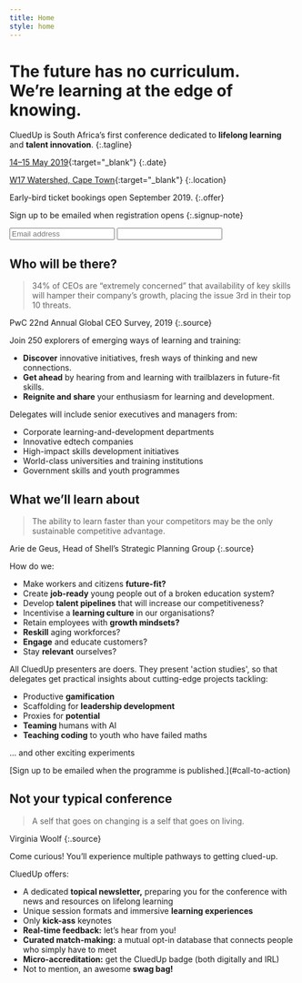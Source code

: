 ```yaml
---
title: Home
style: home
---
```


# The future has no curriculum.<br>We’re learning at the edge of knowing.

CluedUp is South Africa’s first conference dedicated to **lifelong learning** and&nbsp;**talent&nbsp;innovation**.
{:.tagline}

<section class="call-to-action" markdown="1" id="call-to-action">

<!-- For setting this link, see https://stackoverflow.com/a/19867654/1781075 -->
[14–15 May 2019](https://calendar.google.com/calendar/r/eventedit?text=CluedUp+Conference&dates=20200514/20200516&details=For+details,+link+here:+https://cluedupconference.com&location=Workshop17+Watershed,+Cape+Town){:target="_blank"}
{:.date}

[W17 Watershed, Cape Town](https://goo.gl/maps/bDDgMbAmKzbpcTZQ7){:target="_blank"}
{:.location}

Early-bird ticket bookings open September 2019. 
{:.offer}

Sign up to be emailed when registration opens
{:.signup-note}

<form data-netlify="true" name="email-signup" method="POST" action="{{ site.baseurl }}/thank-you/" netlify-honeypot="bot-field" >
    <input type="email" name="email" placeholder="Email address">
    <span class="hidden"><input name="bot-field"></span>
</form>

</section>

<section class="info" markdown="1">

## Who will be there?

> 34% of CEOs are “extremely concerned” that availability of key skills will hamper their company’s growth, placing the issue 3rd in their top 10 threats.

PwC 22nd Annual Global CEO Survey, 2019
{:.source}

Join 250 explorers of emerging ways of learning and training:

- **Discover** innovative initiatives, fresh ways of thinking and new connections.
- **Get ahead** by hearing from and learning with trailblazers in future-fit skills.
- **Reignite and share** your enthusiasm for learning and development.

Delegates will include senior executives and managers from:

- Corporate learning-and-development departments
- Innovative edtech companies
- High-impact skills development initiatives 
- World-class universities and training institutions
- Government skills and youth programmes

</section>

<section class="info" markdown="1">

## What we’ll learn about

> The ability to learn faster than your competitors may be the only sustainable competitive advantage.

Arie de Geus, Head of Shell’s Strategic Planning Group
{:.source}

How do we:

- Make workers and citizens **future-fit?**
- Create **job-ready** young people out of a broken education system?
- Develop **talent pipelines** that will increase our competitiveness?
- Incentivise a **learning culture** in our organisations?
- Retain employees with **growth mindsets?** 
- **Reskill** aging workforces? 
- **Engage** and educate customers?
- Stay **relevant** ourselves?

All CluedUp presenters are doers. They present 'action studies', so that delegates get practical insights about cutting-edge projects tackling:

- Productive **gamification** 
- Scaffolding for **leadership development**
- Proxies for **potential**
- **Teaming** humans with AI
- **Teaching coding** to youth who have failed maths

… and other exciting experiments

</section>

<section class="call-to-action" markdown="1">
[Sign up to be emailed when the programme is published.](#call-to-action)
</section>


<section class="info" markdown="1">

## Not your typical conference

> A self that goes on changing is a self that goes on living.

Virginia Woolf
{:.source}

Come curious! You’ll experience multiple pathways to getting clued-up.

CluedUp offers:

- A dedicated **topical newsletter,** preparing you for the conference with news and resources on lifelong learning
- Unique session formats and immersive **learning experiences**
- Only **kick-ass** keynotes
- **Real-time feedback:** let’s hear from you! 
- **Curated match-making:** a mutual opt-in database that connects people who simply have to meet
- **Micro-accreditation:** get the CluedUp badge (both digitally and IRL) 
- Not to mention, an awesome **swag bag!**

</section>
